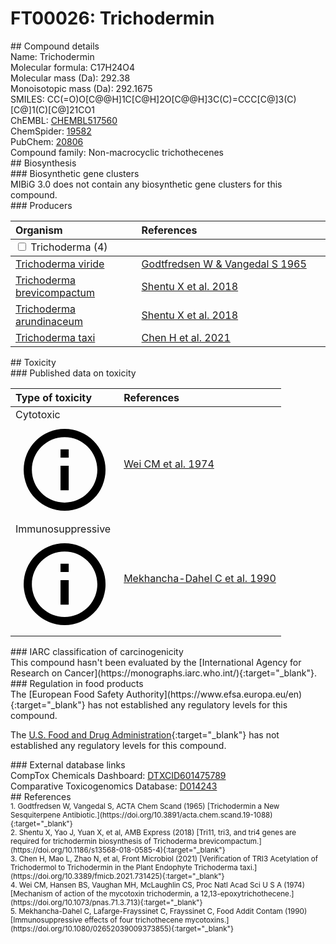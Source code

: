 
# FT00026: Trichodermin
<div class="molecule_image" style="float:left">
<img data-smiles= CC(=O)O[C@@H]1C[C@H]2O[C@@H]3C(C)=CCC[C@]3(C)[C@]1(C)[C@]21CO1 data-smiles-options="{ 'width': 350, 'height': 350 }" />
</div>
## Compound details
<div style="overflow:hidden">
Name: Trichodermin<br>
Molecular formula: C17H24O4<br>
Molecular mass (Da): 292.38<br>
Monoisotopic mass (Da): 292.1675<br>
<div class="break_all">
SMILES: CC(=O)O[C@@H]1C[C@H]2O[C@@H]3C(C)=CCC[C@]3(C)[C@]1(C)[C@]21CO1<br>
</div>
        ChEMBL: <a href=https://www.ebi.ac.uk/chembl/compound_report_card/CHEMBL517560 target="_blank">CHEMBL517560</a><br>
        ChemSpider: <a href=https://www.chemspider.com/Chemical-Structure.19582.html target="_blank">19582</a><br>
        PubChem: <a href=https://pubchem.ncbi.nlm.nih.gov/compound/20806 target="_blank">20806</a><br>
    Compound family: Non-macrocyclic trichothecenes<br>
</div>

<div markdown="block" class="section">
## Biosynthesis
<div markdown="block" class="subsection">
### Biosynthetic gene clusters
<div markdown="block" class="indented_block">
MIBiG 3.0 does not contain any biosynthetic gene clusters for this compound.
</div>
</div>

<div markdown="block" class="subsection">
### Producers
<table>
<thead>
<tr>
<th style="text-align: left;" role="columnheader" width="40%" data-sort-default>Organism</th>
<th style="text-align: left;" role="columnheader" width="60%">References</th>
</tr>
</thead>
        <tbody class="header">
        <tr>
        <td style="text-align: left;" colspan="2">
        <input type="checkbox" data-toggle="toggle" id=Trichoderma>
        <label for=Trichoderma>Trichoderma (4)</label>
        </td>
        </tr>
        </tbody>
        <tbody class="hide">
                <tr>
                <td style="text-align: left;"><a href="https://www.ncbi.nlm.nih.gov/Taxonomy/Browser/wwwtax.cgi?mode=Info&id=5547" target="_blank">Trichoderma viride</a></td>
                <td style="text-align: left;"><a href="#REF00035">Godtfredsen W &amp; Vangedal S 1965</a></td>
                </tr>
                <tr>
                <td style="text-align: left;"><a href="https://www.ncbi.nlm.nih.gov/Taxonomy/Browser/wwwtax.cgi?mode=Info&id=247546" target="_blank">Trichoderma brevicompactum</a></td>
                <td style="text-align: left;"><a href="#REF00036">Shentu X et al. 2018</a></td>
                </tr>
                <tr>
                <td style="text-align: left;"><a href="https://www.ncbi.nlm.nih.gov/Taxonomy/Browser/wwwtax.cgi?mode=Info&id=490622" target="_blank">Trichoderma arundinaceum</a></td>
                <td style="text-align: left;"><a href="#REF00036">Shentu X et al. 2018</a></td>
                </tr>
                <tr>
                <td style="text-align: left;"><a href="https://www.ncbi.nlm.nih.gov/Taxonomy/Browser/wwwtax.cgi?mode=Info&id=381446" target="_blank">Trichoderma taxi</a></td>
                <td style="text-align: left;"><a href="#REF00037">Chen H et al. 2021</a></td>
                </tr>
        </tbody>
</table>
</div>
</div>

<div markdown="block" class="section">
## Toxicity
<div markdown="block" class="subsection">
### Published data on toxicity
<table>
<thead>
<tr>
<th style="text-align: left;" role="columnheader" width="40%" data-sort-default>Type of toxicity</th>
<th style="text-align: left;" role="columnheader" width="60%">References</th>
</tr>
</thead>
<tbody>
<tr>
<td style="text-align: left;">Cytotoxic <span class="twemoji" title="Toxic to cells"><svg xmlns="http://www.w3.org/2000/svg" viewBox="0 0 24 24"><path d="M11 9h2V7h-2m1 13c-4.41 0-8-3.59-8-8s3.59-8 8-8 8 3.59 8 8-3.59 8-8 8m0-18A10 10 0 0 0 2 12a10 10 0 0 0 10 10 10 10 0 0 0 10-10A10 10 0 0 0 12 2m-1 15h2v-6h-2v6Z"></path></svg></span></td>
<td style="text-align: left;"><a href="#REF00038">Wei CM et al. 1974</a></td>
</tr>
<tr>
<td style="text-align: left;">Immunosuppressive <span class="twemoji" title="Inhibits the immune system"><svg xmlns="http://www.w3.org/2000/svg" viewBox="0 0 24 24"><path d="M11 9h2V7h-2m1 13c-4.41 0-8-3.59-8-8s3.59-8 8-8 8 3.59 8 8-3.59 8-8 8m0-18A10 10 0 0 0 2 12a10 10 0 0 0 10 10 10 10 0 0 0 10-10A10 10 0 0 0 12 2m-1 15h2v-6h-2v6Z"></path></svg></span></td>
<td style="text-align: left;"><a href="#REF00039">Mekhancha-Dahel C et al. 1990</a></td>
</tr>
</tbody>
</table>
</div>

<div markdown="block" class="subsection">
### IARC classification of carcinogenicity
<div markdown="block" class="indented_block">
This compound hasn't been evaluated by the [International Agency for Research on Cancer](https://monographs.iarc.who.int/){:target="_blank"}.<br>
</div>
</div>

<div markdown="block" class="subsection">
### Regulation in food products
<div markdown="block" class="indented_block">
The [European Food Safety Authority](https://www.efsa.europa.eu/en){:target="_blank"} has not established any regulatory levels for this compound. <br>

The [U.S. Food and Drug Administration](https://www.fda.gov/){:target="_blank"} has not established any regulatory levels for this compound. <br>

</div>
</div>

<div markdown="block" class="subsection">
### External database links
<div markdown="block" class="indented_block">
CompTox Chemicals Dashboard: <a href=https://comptox.epa.gov/dashboard/chemical/details/DTXCID601475789 target="_blank">DTXCID601475789</a><br>
Comparative Toxicogenomics Database: <a href=https://ctdbase.org/detail.go?type=chem&amp;acc=D014243 target="_blank">D014243</a><br>
</div>
</div>
</div>

<div markdown="block" class="section">
## References
<div markdown="block" style="font-size: smaller;">
<span id=REF00035>
1. Godtfredsen W, Vangedal S, ACTA Chem Scand (1965) [Trichodermin a New Sesquiterpene Antibiotic.](https://doi.org/10.3891/acta.chem.scand.19-1088){:target="_blank"}<br>
</span>

<span id=REF00036>
2. Shentu X, Yao J, Yuan X, et al, AMB Express (2018) [Tri11, tri3, and tri4 genes are required for trichodermin biosynthesis of Trichoderma brevicompactum.](https://doi.org/10.1186/s13568-018-0585-4){:target="_blank"}<br>
</span>

<span id=REF00037>
3. Chen H, Mao L, Zhao N, et al, Front Microbiol (2021) [Verification of TRI3 Acetylation of Trichodermol to Trichodermin in the Plant Endophyte Trichoderma taxi.](https://doi.org/10.3389/fmicb.2021.731425){:target="_blank"}<br>
</span>

<span id=REF00038>
4. Wei CM, Hansen BS, Vaughan MH, McLaughlin CS, Proc Natl Acad Sci U S A (1974) [Mechanism of action of the mycotoxin trichodermin, a 12,13-epoxytrichothecene.](https://doi.org/10.1073/pnas.71.3.713){:target="_blank"}<br>
</span>

<span id=REF00039>
5. Mekhancha-Dahel C, Lafarge-Frayssinet C, Frayssinet C, Food Addit Contam (1990) [Immunosuppressive effects of four trichothecene mycotoxins.](https://doi.org/10.1080/02652039009373855){:target="_blank"}<br>
</span>

</div>
</div>

<script type="text/javascript" src="https://unpkg.com/smiles-drawer@2.0.1/dist/smiles-drawer.min.js"></script>
<script>
    SmiDrawer.apply();
</script>